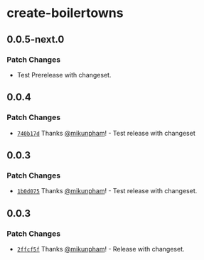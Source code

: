 # create-boilertowns

## 0.0.5-next.0

### Patch Changes

- Test Prerelease with changeset.

## 0.0.4

### Patch Changes

- [`740b17d`](https://github.com/boilertowns/create-boilertowns/commit/740b17d6d77556609b4ff70150e1115d862c8578) Thanks [@mikunpham](https://github.com/mikunpham)! - Test release with changeset

## 0.0.3

### Patch Changes

- [`1b0d075`](https://github.com/boilertowns/create-boilertowns/commit/1b0d0759bcb2470e142897097d24f4a29928f881) Thanks [@mikunpham](https://github.com/mikunpham)! - Test release with changeset.

## 0.0.3

### Patch Changes

- [`2ffcf5f`](https://github.com/boilertowns/create-boilertowns/commit/2ffcf5f44f8bba37d9b01552d070656fc0d20684) Thanks [@mikunpham](https://github.com/mikunpham)! - Release with changeset.
